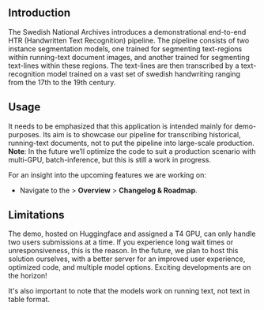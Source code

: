 ## Introduction

The Swedish National Archives introduces a demonstrational end-to-end HTR (Handwritten Text Recognition) pipeline. The pipeline consists of two instance segmentation models, one trained for segmenting text-regions within running-text document images, and another trained for segmenting text-lines within these regions. The text-lines are then transcribed by a text-recognition model trained on a vast set of swedish handwriting ranging from the 17th to the 19th century.

## Usage

It needs to be emphasized that this application is intended mainly for demo-purposes. Its aim is to showcase our pipeline for transcribing historical, running-text documents, not to put the pipeline into large-scale production.
**Note**: In the future we’ll optimize the code to suit a production scenario with multi-GPU, batch-inference, but this is still a work in progress. <br>

For an insight into the upcoming features we are working on:

- Navigate to the > **Overview** > **Changelog & Roadmap**.

## Limitations

The demo, hosted on Huggingface and assigned a T4 GPU, can only handle two users submissions at a time. If you experience long wait times or unresponsiveness, this is the reason. In the future, we plan to host this solution ourselves, with a better server for an improved user experience, optimized code, and multiple model options. Exciting developments are on the horizon!

It's also important to note that the models work on running text, not text in table format.
